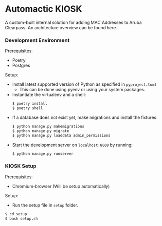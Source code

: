 # Automactic KIOSK
A custom-built internal solution for adding MAC Addresses to Aruba Clearpass. An architecture overview can be found here.

[comment]: <> (TODO: Link the architecture overview)

### Development Environment
Prerequisites:
- Poetry
- Postgres

Setup:
* Install latest supported version of Python as specified in `pyproject.toml`
  * This can be done using pyenv or using your system packages.
* Instantiate the virtualenv and a shell:
  ```bash
  $ poetry install
  $ poetry shell
  ```
* If a database does not exist yet, make migrations and install the fixtures:
  ```bash
  $ python manage.py makemigrations
  $ python manage.py migrate
  $ python manage.py loaddata admin_permissions
  ```
* Start the development server on `localhost:8000` by running:
  ```bash
  $ python manage.py runserver
  ```

### KIOSK Setup
Prerequisites:
- Chromium-browser (Will be setup automatically)

Setup:
* Run the setup file in `setup` folder.
```bash
$ cd setup
$ bash setup.sh
```